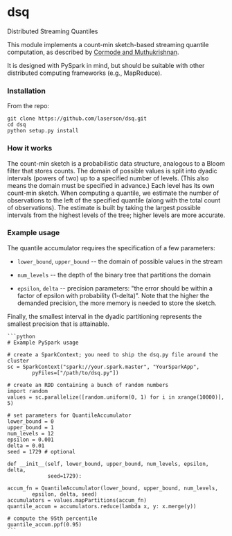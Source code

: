 dsq
===

Distributed Streaming Quantiles

This module implements a count-min sketch-based streaming quantile computation,
as described by [Cormode and Muthukrishnan][1].

It is designed with PySpark in mind, but should be suitable with other
distributed computing frameworks (e.g., MapReduce).


### Installation

From the repo:

    git clone https://github.com/laserson/dsq.git
    cd dsq
    python setup.py install


### How it works

The count-min sketch is a probabilistic data structure, analogous to a Bloom
filter that stores counts.  The domain of possible values is split into dyadic
intervals (powers of two) up to a specified number of levels.  (This also means
the domain must be specified in advance.)  Each level has its own count-min
sketch.  When computing a quantile, we estimate the number of observations to
the left of the specified quantile (along with the total count of observations).
The estimate is built by taking the largest possible intervals from the highest
levels of the tree; higher levels are more accurate.


### Example usage

The quantile accumulator requires the specification of a few parameters:

* `lower_bound`, `upper_bound` -- the domain of possible values in the stream

* `num_levels` -- the depth of the binary tree that partitions the domain

* `epsilon`, `delta` -- precision parameters: "the error should be within a
factor of epsilon with probability (1-delta)".  Note that the higher the
demanded precision, the more memory is needed to store the sketch.

Finally, the smallest interval in the dyadic partitioning represents the
smallest precision that is attainable.

    ```python
    # Example PySpark usage
    
    # create a SparkContext; you need to ship the dsq.py file around the cluster
    sc = SparkContext("spark://your.spark.master", "YourSparkApp",
            pyFiles=["/path/to/dsq.py"])
    
    # create an RDD containing a bunch of random numbers
    import random
    values = sc.parallelize([random.uniform(0, 1) for i in xrange(10000)], 5)
    
    # set parameters for QuantileAccumulator
    lower_bound = 0
    upper_bound = 1
    num_levels = 12
    epsilon = 0.001
    delta = 0.01
    seed = 1729 # optional
    
    def __init__(self, lower_bound, upper_bound, num_levels, epsilon, delta,
                 seed=1729):
    
    accum_fn = QuantileAccumulator(lower_bound, upper_bound, num_levels,
            epsilon, delta, seed)
    accumulators = values.mapPartitions(accum_fn)
    quantile_accum = accumulators.reduce(lambda x, y: x.merge(y))
    
    # compute the 95th percentile
    quantile_accum.ppf(0.95)
    ```


[1]: http://dx.doi.org/10.1016/j.jalgor.2003.12.001
